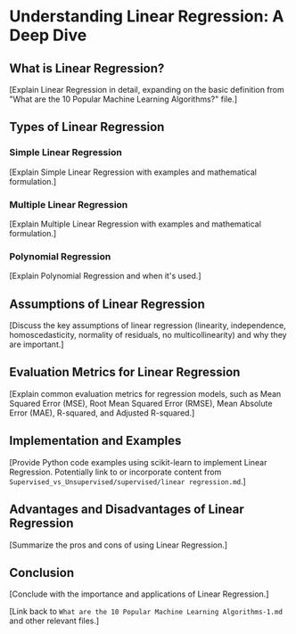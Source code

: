 # Understanding Linear Regression: A Deep Dive

## What is Linear Regression?

[Explain Linear Regression in detail, expanding on the basic definition from "What are the 10 Popular Machine Learning Algorithms?" file.]

## Types of Linear Regression

### Simple Linear Regression

[Explain Simple Linear Regression with examples and mathematical formulation.]

### Multiple Linear Regression

[Explain Multiple Linear Regression with examples and mathematical formulation.]

### Polynomial Regression

[Explain Polynomial Regression and when it's used.]

## Assumptions of Linear Regression

[Discuss the key assumptions of linear regression (linearity, independence, homoscedasticity, normality of residuals, no multicollinearity) and why they are important.]

## Evaluation Metrics for Linear Regression

[Explain common evaluation metrics for regression models, such as Mean Squared Error (MSE), Root Mean Squared Error (RMSE), Mean Absolute Error (MAE), R-squared, and Adjusted R-squared.]

## Implementation and Examples

[Provide Python code examples using scikit-learn to implement Linear Regression. Potentially link to or incorporate content from `Supervised_vs_Unsupervised/supervised/linear regression.md`.]

## Advantages and Disadvantages of Linear Regression

[Summarize the pros and cons of using Linear Regression.]

## Conclusion

[Conclude with the importance and applications of Linear Regression.]

[Link back to `What are the 10 Popular Machine Learning Algorithms-1.md` and other relevant files.]